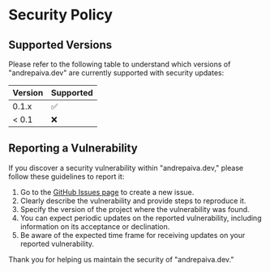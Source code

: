# Security Policy

## Supported Versions

Please refer to the following table to understand which versions of "andrepaiva.dev" are currently supported with security updates:

| Version | Supported          |
| ------- | ------------------ |
| 0.1.x   | :white_check_mark: |
| < 0.1   | :x:                |

## Reporting a Vulnerability

If you discover a security vulnerability within "andrepaiva.dev," please follow these guidelines to report it:

1. Go to the [GitHub Issues page](https://github.com/euandrelucaas/andrepaiva.dev/issues) to create a new issue.
2. Clearly describe the vulnerability and provide steps to reproduce it.
3. Specify the version of the project where the vulnerability was found.
4. You can expect periodic updates on the reported vulnerability, including information on its acceptance or declination.
5. Be aware of the expected time frame for receiving updates on your reported vulnerability.

Thank you for helping us maintain the security of "andrepaiva.dev."
